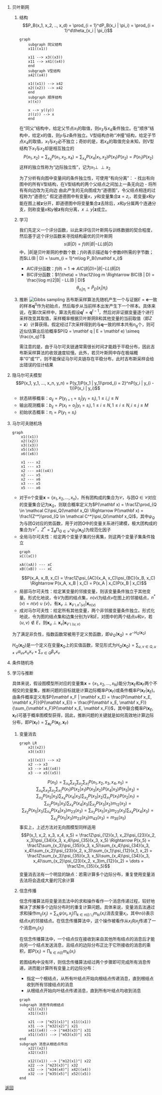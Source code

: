1. 贝叶斯网
    1. 结构
        $$P_B(x_1, x_2, .., x_d) = \prod_{i = 1}^dP_B(x_i | \pi_i) = \prod_{i = 1}^d\theta_{x_i | \pi_i}$$
        ```mermaid
		graph
			subgraph 同父结构
			x11((x1))
			
			x11 --> x3((x3))
			x11 --> x41((x4))
			end
			subgraph V型结构
			x42((x4))
			
			x1((x1)) --> x42
			x2((x2)) --> x42
		    end
		    subgraph 顺序结构
			x((x))
			
			x --> y((y))
			z((z)) --> x
		    end
		```
        在“同父”结构中，给定父节点$x_1$的取值，则$x_3$与$x_4$条件独立。在“顺序”结构中，给定$x$的值，则$y$与$z$条件独立。V型结构亦称“冲撞”结构，给定子节点$x_4$的取值，$x_1$与$x_2$必不独立；奇妙的是，若$x_4$的取值完全未知，则V型结构下$x_1$与$x_2$却是相互独立的
        $$P(x_1, x_2) = \sum_{x_4}P(x_1, x_2, x_4) = \sum_{x_4}P(x_4 | x_1, x_2)P(x_1)P(x_2) = P(x_1)P(x_2)$$
        这样的独立性称为“边际独立性”，记为$x_1\perp\!\!\!\perp x_2$
        
        为了分析有向图中变量间的条件独立性，可使用“有向分离”：
	        - 找出有向图中的所有V型结构，在V型结构的两个父结点之间加上一条无向边
	        - 将所有有向边改为无向边
		由此产生的无向图成为“道德图”，令父结点相连的过程称为“道德化”
		假定道德图中有变量$x$，$y$和变量集合$\mathbf z = {z_i}$，若变量$x$和$y$能在图上被$\mathbf z$分开，即道德图中将变量集合$\mathbf z$去除后，$x$和$y$分属两个连通分支，则称变量$x$和$y$被$\mathbf z$有向分离，$x \perp y | \mathbf z$成立。
	2. 学习

		我们先定义一个评分函数，以此来评估贝叶斯网与训练数据的契合程度，然后基于这个评分函数来寻找结构最优的贝叶斯网
		$$s(B | D) = f(\theta)|B| - LL(B | D)$$
		中，$|B|$是贝叶斯网的参数个数；$f(\theta)$表示描述每个参数$\theta$所需的字节数；而$LL(B | D) = \sum_{i = 1}^m\log P_B(\mathbf x_i)$
		- AIC评分函数：$f(\theta) = 1 \Rightarrow AIC(B | D) = |B| - LL(B| D)$
		- BIC评分函数：$f(\theta) = \frac12\log m \Rightarrow BIC(B | D) = \frac{\log m}2|B| - LL(B | D)$
		$$\theta_{x_i | \pi_i} = \hat P_D(x_i | \pi_i)$$
	3. 推断
		![Gibbs sampling](GibbsSampling.png "吉布斯采样")
		吉布斯采样算法先随机产生一个与证据$E = \mathbf e$一致的样本$\mathbf q^0$作为初始点，然后每步从当前样本出发产生下一个样本。具体来说，在第$t$次采样中，算法先假设$\mathbf q^t = \mathbf q^{t - 1}$，然后对非证据变量逐个进行采样改变其取值，采样概率根据贝叶斯网B和其他变量的当前取值（即$Z = \mathbf z$）计算获得。假定经过$T$次采样得到的与$\mathbf q$一致的样本共有$n_q$个，则可近似估算出后验概率$P(Q = \mathbf q | E = \mathbf e) \simeq \frac{n_q}T$
		
		需注意的是，由于马尔可夫链通常需很长时间才能趋于平稳分布，因此吉布斯采样算法的收敛速度较慢。此外，若贝叶斯网中存在极端概率“0”或“1”，则不能保证马尔可夫链存在平稳分布，此时吉布斯采样会给出错误的估计结果
2. 隐马尔可夫模型
    $$P(x_1, y_1, ..., x_n, y_n) = P(y_1)P(x_1 | y_1)\prod_{i = 2}^nP(y_i | y_{i - 1})P(x_i | y_i)$$
    - 状态转移概率：$a_{ij} = P(y_{t + 1} = s_j | y_t = s_i), 1 \leq i, j \leq N$
    - 输出观测概率：$b_{ij} = P(x_t = o_j | y_t = s_i), 1 \leq i \leq N, 1 \leq i \leq N, i \leq j \leq M$
    - 初始状态概率：$\pi_i = P(y_1 = s_i)$
3. 马尔可夫随机场 
	```mermaid
	graph
		x1((x1))
		x2((x2))
		x3((x3))
		x5((x5))
		x6((x6))
		
		x1 --- x2
		x1 --- x3
		x2 --- x4((x4))
		x2 --- x5
		x2 --- x6
		x3 --- x5
		x5 --- x6
	```
	- 对于$n$个变量$\mathbf x = \{x_1, x_2, ..., x_n\}$，所有团构成的集合为$\mathcal C$，与团$Q \in \mathcal C$对应的变量集合记为$\mathbf x_Q$，则联合概率定义为$P(\mathbf x) = \frac1Z\prod_{Q \in \mathcal C}\psi_Q(\mathbf x_Q) \Rightarrow P(\mathbf x) = \frac1{Z^*}\prod_{Q \in \mathcal C^*}\psi_Q(\mathbf x_Q)$，其中$\psi_Q$为与团$Q$对应的势函数，用于对团$Q$中的变量关系进行建模，极大团构成的集合为$\mathcal C^*$，$Z^* = \sum_{\mathbf x}\prod_{Q \in \mathcal C^*}\psi_Q(\mathbf x_Q)$为规范化因子
	- 全局马尔可夫性：给定两个变量子集的分离集，则这两个变量子集条件独立
		```mermaid
		graph
		xC((xC))
		
		xA((xA)) --- xC
		xB((xB)) --- xC
		```
		$$P(x_A, x_B, x_C) = \frac1Z\psi_{AC}(x_A, x_C)\psi_{BC}(x_B, x_C) \Rightarrow P(x_A, x_B | x_C) = P(x_A | x_C)P(x_B | x_C)$$
	- 局部马尔可夫性：给定某变量的邻接变量，则该变量条件独立于其他变量。形式化地说，令$V$为图的结点集，$n(v)$为结点$v$在图上的邻接结点，$n^*(v) = n(v) \cup \{v\}$，有$\mathbf x_v \perp \mathbf x_{V \setminus n^*(v)} | \mathbf x_{n(v)}$
	- 成对马尔可夫性：给定所有其他变量，两个非邻接变量条件独立。形式化地说，令为图的结点集和边集分别为$V$和$E$，对图中的两个结点$u$和$v$，若$\langle u, v\rangle \notin E$，则$\mathbf x_u \perp \mathbf x_v | \mathbf x_{V \setminus \langle u, v\rangle}$
	
	为了满足非负性，指数函数常被用于定义势函数，即$\psi_Q(\mathbf x_Q) = e^{-H_Q(\mathbf x_Q)}$
	
	$H_Q(\mathbf x_Q)$是一个定义在变量$\mathbf x_Q$上的实值函数，常见形式为$H_Q(\mathbf x_Q) = \sum_{u, v \in Q, u \neq v}\alpha_{uv}x_ux_v + \sum_{v \in Q}\beta_vx_v$
4. 条件随机场
5. 学习与推断

	具体来说，假设图模型所对应的变量集$\mathbf x = \{x_1, x_2, \dots, x_N\}$能分为$\mathbf x_E$和$\mathbf x_F$两个不相交的变量集，推断问题的目标就是计算边际概率$P(\mathbf x_F)$或条件概率$P(\mathbf x_F | \mathbf x_E)$。由条件概率定义有$P(\mathbf x_F | \mathbf x_E) = \frac{P(\mathbf x_E, \mathbf x_F)}{P(\mathbf x_E)} = \frac{P(\mathbf x_E, \mathbf x_F)}{\sum_{\mathbf x_F}P(\mathbf x_E, \mathbf x_F)}$，其中联合概率$P(\mathbf x_E, \mathbf x_F)$可基于概率图模型获得，因此，推断问题的关键就是如何高效地计算边际分布，即$P(\mathbf x_F) = \sum_{\mathbf x_F}P(\mathbf x_E, \mathbf x_F)$
	
	1. 变量消去
		```mermaid
		graph LR
			x2((x2))
			x3((x3))

			x1((x1)) --> x2
			x2 --> x3
			x3 --> x4((x4))
			x3 --> x5((x5))
		```
		$$P(x_5) = \sum_{x_4}\sum_{x_3}\sum_{x_2}\sum_{x_1}P(x_1, x_2, x_3, x_4, x_5) = \sum_{x_4}\sum_{x_3}\sum_{x_2}\sum_{x_1}P(x_1)P(x_2 | x_1)P(x_3 | x_2)P(x_4 | x_3)P(x_5 | x_3) = \sum_{x_3}P(x_5 | x_3)\sum_{x_4}P(x_4 | x_3)\sum_{x_2}P(x_3 | x_2)\sum_{x_1}P(x_1)P(x_2 | x_1) = \sum_{x_3}P(x_5 | x_3)\sum_{x_4}P(x_4 | x_3)\sum_{x_2}P(x_3 | x_2)m_{12}(x_2) = \sum_{x_3}P(x_5 | x_3)\sum_{x_4}P(x_4 | x_3)m_{23}(x_3) = \sum_{x_3}P(x_5 | x_3)m_{23}(x_3)\sum_{x_4}P(x_4 | x_3) = \sum_{x_3}P(x_5 | x_3)m_{23}(x_3)m_{43}(x_3) = m_{35}(x_5)$$
		事实上，上述方法对无向图模型同样适用
		$$P(x_1, x_2, x_3, x_4, x_5) = \frac1Z\psi_{12}(x_1, x_2)\psi_{23}(x_2, x_3)\psi_{34}(x_3, x_4)\psi_{35}(x_3, x_5) \Rightarrow P(x_5) = \frac1Z\sum_{x_3}\psi_{35}(x_3, x_5)\sum_{x_4}\psi_{34}(x_3, x_4)\sum_{x_2}\psi_{23}(x_2, x_3)\sum_{x_1}\psi_{12}(x_1, x_2) = \frac1Z\sum_{x_3}\psi_{35}(x_3, x_5)\sum_{x_4}\psi_{34}(x_3, x_4)\sum_{x_2}\psi_{23}(x_2, x_3)m_{12}(x_2) = \dots = \frac1Zm_{35}(x_5)$$
		变量消去法有一个明显的缺点：若需计算多个边际分布，重复使用变量消去法将会造成大量的冗余计算
	2. 信念传播

		信念传播算法将变量消去法中的求和操作看作一个消息传递过程，较好地解决了求解多个边际分布时的重复计算问题。具体来说，变量消去法通过求和操作$m_{ij}(x_j) = \sum_{x_i}\psi(x_i, x_j)\prod_{k \in n(i) \setminus j}m_{ki}(x_i)$消去变量$x_i$，其中$n(i)$表示结点$x_i$的邻接结点。在信念传播算法中，这个操作被看作从$x_i$向$x_j$传递了一个消息$m_{ij}(x_j)$

		在信念传播算法中，一个结点仅在接收到来自其他所有结点的消息后才能向另一个结点发送消息，且结点的边际分布正比于它所接收的消息的乘积，即$P(x_i) \propto \prod_{k \in n(i)}m_{ki}(x_i)$

		若图结构中没有环，则信念传播算法经过两个步骤即可完成所有消息传递，进而能计算所有变量上的边际分布：
		- 指定一个根结点，从所有叶结点开始向根结点传递消息，直到根结点收到所有邻接结点的消息
		- 从根结点开始向叶结点传递消息，直到所有叶结点均收到消息
		```mermaid
		graph
		subgraph 消息传向根结点
			x21((x2))
			x31((x3))

			x21 --> |"m21(x1)"| x11((x1)) 
			x31 --> |"m32(x2)"| x21
			x41((x4)) --> |"m43(x3)"| x31
			x51((x5)) --> |"m53(x3)"| x31
		end
		subgraph 消息从根结点传出
			x22((x2))
			x32((x3))

			x12((x1)) --> |"m12(x1)"| x22
			x22 --> |"m23(x3)"| x32
			x32 --> |"m34(x4)"| x42((x4))
			x32 --> |"m35(x5)"| x52((x5)) 
		end
		```

[返回](../readme.md)
